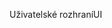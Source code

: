<span data-ttu-id="49fb5-101">Uživatelské rozhraní</span><span class="sxs-lookup"><span data-stu-id="49fb5-101">UI</span></span>